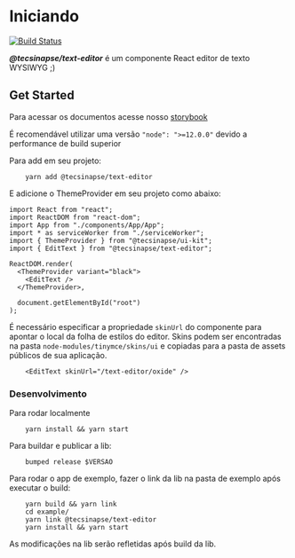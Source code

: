 # Iniciando

[![Build Status](https://travis-ci.org/tecsinapse/text-editor.svg?branch=master)](https://travis-ci.org/tecsinapse/text-editor)



***@tecsinapse/text-editor*** é um componente React editor de texto WYSIWYG ;)

## Get Started

Para acessar os documentos acesse nosso [storybook](https://tecsinapse.github.io/text-editor)

É recomendável utilizar uma versão `"node": ">=12.0.0"` devido a performance de build superior

Para add em seu projeto:
```
    yarn add @tecsinapse/text-editor
```

E adicione o ThemeProvider em seu projeto como abaixo:

```
import React from "react";
import ReactDOM from "react-dom";
import App from "./components/App/App";
import * as serviceWorker from "./serviceWorker";
import { ThemeProvider } from "@tecsinapse/ui-kit";
import { EditText } from "@tecsinapse/text-editor";

ReactDOM.render(
  <ThemeProvider variant="black">
    <EditText />
  </ThemeProvider>,

  document.getElementById("root")
);
```

É necessário especificar a propriedade `skinUrl` do componente para apontar o local da folha de estilos do editor.
Skins podem ser encontradas na pasta `node-modules/tinymce/skins/ui` e copiadas para a pasta de assets públicos de sua aplicação.

```
    <EditText skinUrl="/text-editor/oxide" />
```

### Desenvolvimento

Para rodar localmente
```
    yarn install && yarn start
```

Para buildar e publicar a lib:
```
    bumped release $VERSAO
```

Para rodar o app de exemplo, fazer o link da lib na pasta de exemplo após executar o build:
```
    yarn build && yarn link
    cd example/
    yarn link @tecsinapse/text-editor
    yarn install && yarn start
```

As modificações na lib serão refletidas após build da lib.
